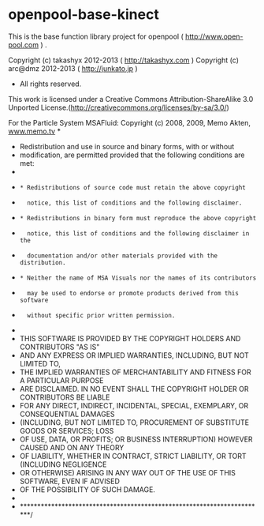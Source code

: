 openpool-base-kinect
====================
 This is the base function library project for openpool ( http://www.open-pool.com ) .

 Copyright (c) takashyx 2012-2013 ( http://takashyx.com )
 Copyright (c) arc@dmz 2012-2013 ( http://junkato.jp )

 * All rights reserved.
 
 This work is licensed under a Creative Commons Attribution-ShareAlike
 3.0 Unported License.(http://creativecommons.org/licenses/by-sa/3.0/)

 For the Particle System MSAFluid:
 Copyright (c) 2008, 2009, Memo Akten, www.memo.tv
 *
 * Redistribution and use in source and binary forms, with or without
 * modification, are permitted provided that the following conditions are met:
 *
 *     * Redistributions of source code must retain the above copyright
 *       notice, this list of conditions and the following disclaimer.
 *     * Redistributions in binary form must reproduce the above copyright
 *       notice, this list of conditions and the following disclaimer in the
 *       documentation and/or other materials provided with the distribution.
 *     * Neither the name of MSA Visuals nor the names of its contributors 
 *       may be used to endorse or promote products derived from this software
 *       without specific prior written permission.
 *
 * THIS SOFTWARE IS PROVIDED BY THE COPYRIGHT HOLDERS AND CONTRIBUTORS "AS IS" 
 * AND ANY EXPRESS OR IMPLIED WARRANTIES, INCLUDING, BUT NOT LIMITED TO, 
 * THE IMPLIED WARRANTIES OF MERCHANTABILITY AND FITNESS FOR A PARTICULAR PURPOSE
 * ARE DISCLAIMED. IN NO EVENT SHALL THE COPYRIGHT HOLDER OR CONTRIBUTORS BE LIABLE
 * FOR ANY DIRECT, INDIRECT, INCIDENTAL, SPECIAL, EXEMPLARY, OR CONSEQUENTIAL DAMAGES
 * (INCLUDING, BUT NOT LIMITED TO, PROCUREMENT OF SUBSTITUTE GOODS OR SERVICES; LOSS 
 * OF USE, DATA, OR PROFITS; OR BUSINESS INTERRUPTION) HOWEVER CAUSED AND ON ANY THEORY
 * OF LIABILITY, WHETHER IN CONTRACT, STRICT LIABILITY, OR TORT (INCLUDING NEGLIGENCE 
 * OR OTHERWISE) ARISING IN ANY WAY OUT OF THE USE OF THIS SOFTWARE, EVEN IF ADVISED
 * OF THE POSSIBILITY OF SUCH DAMAGE. 
 *
 * ***********************************************************************/

